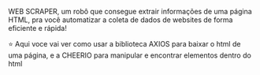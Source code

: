 WEB SCRAPER, um robô que consegue extrair informações de uma página HTML, pra você automatizar a coleta de dados de websites de forma eficiente e rápida!

⭐ Aqui voce vai ver como usar a biblioteca AXIOS para baixar o html de uma página, e a CHEERIO para manipular e encontrar elementos dentro do html
